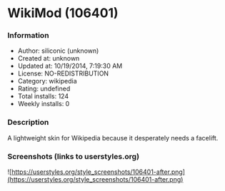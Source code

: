# WikiMod (106401)

### Information
- Author: siliconic (unknown)
- Created at: unknown
- Updated at: 10/19/2014, 7:19:30 AM
- License: NO-REDISTRIBUTION
- Category: wikipedia
- Rating: undefined
- Total installs: 124
- Weekly installs: 0


### Description
A lightweight skin for Wikipedia because it desperately needs a facelift.


### Screenshots (links to userstyles.org)
![https://userstyles.org/style_screenshots/106401-after.png](https://userstyles.org/style_screenshots/106401-after.png)


